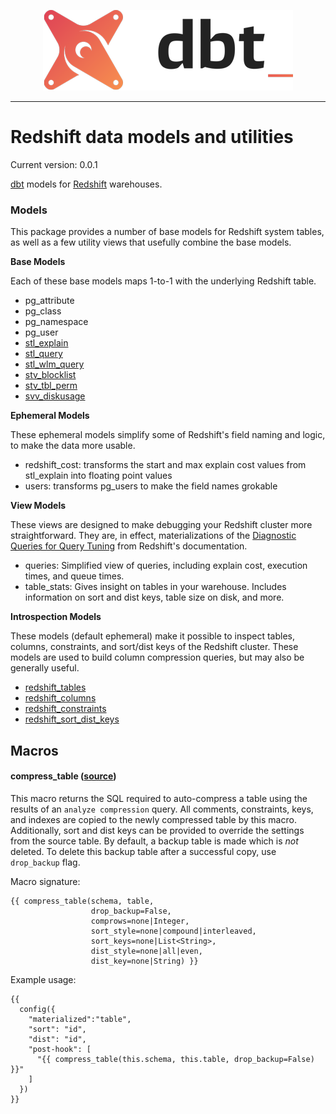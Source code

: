 <p align="center">
  <img src="etc/dbt-logo.png" alt="dbt logo" />
</p>

----

# Redshift data models and utilities

Current version: 0.0.1

[dbt](https://www.getdbt.com) models for [Redshift](https://aws.amazon.com/redshift/) warehouses.

### Models

This package provides a number of base models for Redshift system tables, as well as a few utility views that usefully combine the base models.

__Base Models__

Each of these base models maps 1-to-1 with the underlying Redshift table.

- pg_attribute
- pg_class
- pg_namespace
- pg_user
- [stl_explain](http://docs.aws.amazon.com/redshift/latest/dg/r_STL_EXPLAIN.html)
- [stl_query](http://docs.aws.amazon.com/redshift/latest/dg/r_STL_QUERY.html)
- [stl_wlm_query](http://docs.aws.amazon.com/redshift/latest/dg/r_STL_WLM_QUERY.html)
- [stv_blocklist](http://docs.aws.amazon.com/redshift/latest/dg/r_STV_BLOCKLIST.html)
- [stv_tbl_perm](http://docs.aws.amazon.com/redshift/latest/dg/r_STV_TBL_PERM.html)
- [svv_diskusage](http://docs.aws.amazon.com/redshift/latest/dg/r_SVV_DISKUSAGE.html)

__Ephemeral Models__

These ephemeral models simplify some of Redshift's field naming and logic, to make the data more usable.

- redshift_cost: transforms the start and max explain cost values from stl_explain into floating point values
- users: transforms pg_users to make the field names grokable

__View Models__

These views are designed to make debugging your Redshift cluster more straightforward. They are, in effect, materializations of the [Diagnostic Queries for Query Tuning](http://docs.aws.amazon.com/redshift/latest/dg/diagnostic-queries-for-query-tuning.html) from Redshift's documentation.

- queries: Simplified view of queries, including explain cost, execution times, and queue times.
- table_stats: Gives insight on tables in your warehouse. Includes information on sort and dist keys, table size on disk, and more.

__Introspection Models__

These models (default ephemeral) make it possible to inspect tables, columns, constraints, and sort/dist keys of the Redshift cluster. These models are used to build column compression queries, but may also be generally useful. 

- [redshift_tables](models/introspection/redshift_tables.sql)
- [redshift_columns](models/introspection/redshift_columns.sql)
- [redshift_constraints](models/introspection/redshift_constraints.sql)
- [redshift_sort_dist_keys](models/introspection/redshift_sort_dist_keys.sql)


## Macros

#### compress_table ([source](macros/compression.sql))

This macro returns the SQL required to auto-compress a table using the results of an `analyze compression` query. All comments, constraints, keys, and indexes are copied to the newly compressed table by this macro. Additionally, sort and dist keys can be provided to override the settings from the source table. By default, a backup table is made which is _not_ deleted. To delete this backup table after a successful copy, use `drop_backup` flag.

Macro signature:
```
{{ compress_table(schema, table,
                  drop_backup=False,
                  comprows=none|Integer,
                  sort_style=none|compound|interleaved,
                  sort_keys=none|List<String>,
                  dist_style=none|all|even,
                  dist_key=none|String) }}
```

Example usage:
```
{{
  config({
    "materialized":"table",
    "sort": "id",
    "dist": "id",
    "post-hook": [
      "{{ compress_table(this.schema, this.table, drop_backup=False) }}"
    ]
  })
}}
    
```
